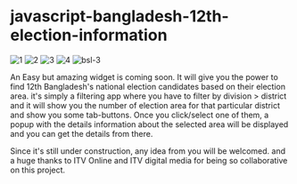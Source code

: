 ﻿# javascript-bangladesh-12th-election-information

<img src="https://i.ibb.co/7GqBVr3/1.png" alt="1" border="0">
<img src="https://i.ibb.co/8K0Y4zq/2.png" alt="2" border="0">
<img src="https://i.ibb.co/D53cbLc/3.png" alt="3" border="0">
<img src="https://i.ibb.co/YP8p32h/4.png" alt="4" border="0">
<img src="https://i.ibb.co/3SRVrq0/bsl-3.png" alt="bsl-3" border="0">


An Easy but amazing widget is coming soon. It will give you the power to find 12th Bangladesh's national election candidates based on their election area. it's simply a filtering app where you have to filter by division > district and it will show you the number of election area for that particular district and show you some tab-buttons. Once you click/select one of them, a popup with the details information about the selected area will be displayed and you can get the details from there.

Since it's still under construction, any idea from you will be welcomed. and a huge thanks to ITV Online and ITV digital media for being so collaborative on this project.
